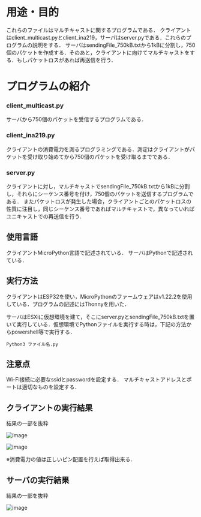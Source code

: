 # 用途・目的

これらのファイルはマルチキャストに関するプログラムである．
クライアントはclient_multicast.pyとclient_ina219，サーバはserver.pyである．これらのプログラムの説明をする．
サーバはsendingFile_750kB.txtから1kBに分割し，750個のパケットを作成する．そのあと，クライアントに向けてマルチキャストをする．もしパケットロスがあれば再送信を行う．

# プログラムの紹介

### client_multicast.py
サーバから750個のパケットを受信するプログラムである．

### client_ina219.py
クライアントの消費電力を測るプログラミングである．測定はクライアントがパケットを受け取り始めてから750個のパケットを受け取るまでである．


### server.py
クライアントに対し，マルチキャストでsendingFile_750kB.txtから1kBに分割し，それらにシーケンス番号を付け，750個のパケットを送信するプログラムである．
またパケットロスが発生した場合，クライアントごとのパケットロスの性質に注目し，同じシーケンス番号であればマルチキャストで，異なっていればユニキャストでの再送信を行う．


## 使用言語
クライアントMicroPython言語で記述されている．
サーバはPythonで記述されている．

## 実行方法

クライアントはESP32を使い，MicroPythonのファームウェアはv1.22.2を使用している．プログラムの記述にはThonnyを用いた．

サーバはESXiに仮想環境を建て，そこにserver.pyとsendingFile_750kB.txtを置いて実行している．仮想環境でPythonファイルを実行する時は，下記の方法からpowershell等で実行する．
```
Python3 ファイル名.py
```

## 注意点
Wi-Fi接続に必要なssidとpasswordを設定する．
マルチキャストアドレスとポートは適切なものを設定する．

## クライアントの実行結果

結果の一部を抜粋


![image](https://github.com/user-attachments/assets/17ce67c3-87c4-4635-885e-b24e1b5319c9)

![image](https://github.com/user-attachments/assets/c6ec4887-ecb5-4beb-ac44-90f3da1ae982)

※消費電力の値は正しいピン配置を行えば取得出来る．




## サーバの実行結果
結果の一部を抜粋

![image](https://github.com/user-attachments/assets/e91ad22e-3f51-42e3-8160-96190bbd833b)







